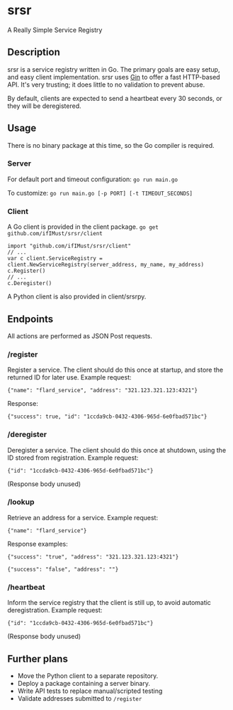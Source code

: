 # srsr
A Really Simple Service Registry

## Description
srsr is a service registry written in Go. The primary goals are easy setup, and easy client implementation.
srsr uses [Gin](https://gin-gonic.com/) to offer a fast HTTP-based API.
It's very trusting; it does little to no validation to prevent abuse.

By default, clients are expected to send a heartbeat every 30 seconds, or they will be deregistered.

## Usage
There is no binary package at this time, so the Go compiler is required.

### Server
For default port and timeout configuration:
`go run main.go`

To customize:
`go run main.go [-p PORT] [-t TIMEOUT_SECONDS]`


### Client
A Go client is provided in the client package. 
`go get github.com/ifIMust/srsr/client`
```
import "github.com/ifIMust/srsr/client"
// ...
var c client.ServiceRegistry = client.NewServiceRegistry(server_address, my_name, my_address)
c.Register()
// ...
c.Deregister()
```

A Python client is also provided in client/srsrpy.

## Endpoints
All actions are performed as JSON Post requests.

### /register
Register a service. The client should do this once at startup, and store the returned ID for later use.
Example request:
```
{"name": "flard_service", "address": "321.123.321.123:4321"}
```
Response:
```
{"success": true, "id": "1ccda9cb-0432-4306-965d-6e0fbad571bc"}
```

### /deregister
Deregister a service. The client should do this once at shutdown, using the ID stored from registration.
Example request:
```
{"id": "1ccda9cb-0432-4306-965d-6e0fbad571bc"}
```
(Response body unused)

### /lookup
Retrieve an address for a service.
Example request:
```
{"name": "flard_service"}
```
Response examples:
```
{"success": "true", "address": "321.123.321.123:4321"}

{"success": "false", "address": ""}
```

### /heartbeat
Inform the service registry that the client is still up, to avoid automatic deregistration.
Example request:
```
{"id": "1ccda9cb-0432-4306-965d-6e0fbad571bc"}
```
(Response body unused)


## Further plans
- Move the Python client to a separate repository.
- Deploy a package containing a server binary.
- Write API tests to replace manual/scripted testing
- Validate addresses submitted to `/register`
